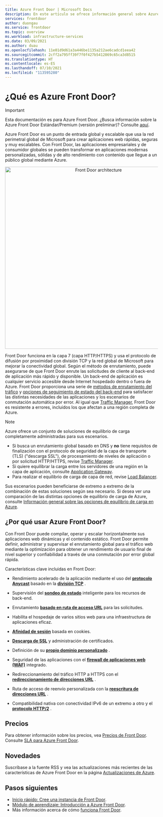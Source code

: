 ```yaml
---
title: Azure Front Door | Microsoft Docs
description: En este artículo se ofrece información general sobre Azure Front Door.
services: frontdoor
author: duongau
ms.service: frontdoor
ms.topic: overview
ms.workload: infrastructure-services
ms.date: 03/09/2021
ms.author: duau
ms.openlocfilehash: 11e01d9d61a3a446be1135a212ae6cadcd1eea42
ms.sourcegitcommit: 2cff2a795ff39f7f0f427b5412869c65ca3d8515
ms.translationtype: HT
ms.contentlocale: es-ES
ms.lasthandoff: 07/10/2021
ms.locfileid: "113595280"
---
```

# <a name="what-is-azure-front-door"></a>¿Qué es Azure Front Door?

> [!IMPORTANT]
> Esta documentación es para Azure Front Door. ¿Busca información sobre la Azure Front Door Estándar/Premium (versión preliminar)? Consulte [aquí](standard-premium/overview.md).

Azure Front Door es un punto de entrada global y escalable que usa la red perimetral global de Microsoft para crear aplicaciones web rápidas, seguras y muy escalables. Con Front Door, las aplicaciones empresariales y de consumidor globales se pueden transformar en aplicaciones modernas personalizadas, sólidas y de alto rendimiento con contenido que llegue a un público global mediante Azure.

<p align="center">
  <img src="./media/front-door-overview/front-door-visual-diagram.png" alt="Front Door architecture" width="600" title="Azure Front Door">
</p>

Front Door funciona en la capa 7 (capa HTTP/HTTPS) y usa el protocolo de difusión por proximidad con división TCP y la red global de Microsoft para mejorar la conectividad global. Según el método de enrutamiento, puede asegurarse de que Front Door enrute las solicitudes de cliente al back-end de aplicación más rápido y disponible. Un back-end de aplicación es cualquier servicio accesible desde Internet hospedado dentro o fuera de Azure. Front Door proporciona una serie de [métodos de enrutamiento del tráfico](front-door-routing-methods.md) y [opciones de seguimiento de estado del back-end](front-door-health-probes.md) para satisfacer las distintas necesidades de las aplicaciones y los escenarios de conmutación automática por error. Al igual que [Traffic Manager](../traffic-manager/traffic-manager-overview.md), Front Door es resistente a errores, incluidos los que afectan a una región completa de Azure.

>[!NOTE]
> Azure ofrece un conjunto de soluciones de equilibrio de carga completamente administradas para sus escenarios. 
> * Si busca un enrutamiento global basado en DNS y **no** tiene requisitos de finalización con el protocolo de seguridad de la capa de transporte (TLS) ("descarga SSL"), de procesamiento de niveles de aplicación o por solicitud HTTP/HTTPS, revise [Traffic Manager](../traffic-manager/traffic-manager-overview.md). 
> * Si quiere equilibrar la carga entre los servidores de una región en la capa de aplicación, consulte [Application Gateway](../application-gateway/overview.md).
> * Para realizar el equilibrio de carga de capa de red, revise [Load Balancer](../load-balancer/load-balancer-overview.md). 
> 
> Sus escenarios pueden beneficiarse de extremo a extremo de la combinación de estas soluciones según sea necesario.
> Si desea ver una comparación de las distintas opciones de equilibrio de carga de Azure, consulte [Información general sobre las opciones de equilibrio de carga en Azure](/azure/architecture/guide/technology-choices/load-balancing-overview).

## <a name="why-use-azure-front-door"></a>¿Por qué usar Azure Front Door?

Con Front Door puede compilar, operar y escalar horizontalmente sus aplicaciones web dinámicas y el contenido estático. Front Door permite definir, administrar y supervisar el enrutamiento global para el tráfico web mediante la optimización para obtener un rendimiento de usuario final de nivel superior y confiabilidad a través de una conmutación por error global rápida.

Características clave incluidas en Front Door:

* Rendimiento acelerado de la aplicación mediante el uso del **[protocolo Anycast](front-door-routing-architecture.md#anycast)** basado en la **[división TCP](front-door-routing-architecture.md#splittcp)** .

* Supervisión del **[sondeo de estado](front-door-health-probes.md)** inteligente para los recursos de back-end.

*  Enrutamiento **[basado en ruta de acceso URL](front-door-route-matching.md)** para las solicitudes.

* Habilita el hospedaje de varios sitios web para una infraestructura de aplicaciones eficaz. 

* **[Afinidad de sesión](front-door-routing-methods.md#affinity)** basada en cookies.

* **[Descarga de SSL](front-door-custom-domain-https.md)** y administración de certificados.

* Definición de su **[propio dominio personalizado](front-door-custom-domain.md)** . 

* Seguridad de las aplicaciones con el **[firewall de aplicaciones web (WAF)](../web-application-firewall/overview.md)** integrado.

* Redireccionamiento del tráfico HTTP a HTTPS con el **[redireccionamiento de direcciones URL](front-door-url-redirect.md)** .

* Ruta de acceso de reenvío personalizada con la **[reescritura de direcciones URL](front-door-url-rewrite.md)** .

* Compatibilidad nativa con conectividad IPv6 de un extremo a otro y el **[protocolo HTTP/2](front-door-http2.md)** .

## <a name="pricing"></a>Precios

Para obtener información sobre los precios, vea [Precios de Front Door](https://azure.microsoft.com/pricing/details/frontdoor/). Consulte [SLA para Azure Front Door](https://azure.microsoft.com/en-us/support/legal/sla/frontdoor/v1_0/).

## <a name="whats-new"></a>Novedades

Suscríbase a la fuente RSS y vea las actualizaciones más recientes de las características de Azure Front Door en la página [Actualizaciones de Azure](https://azure.microsoft.com/updates/?category=networking&query=Azure%20Front%20Door).

## <a name="next-steps"></a>Pasos siguientes

- [Inicio rápido: Cree una instancia de Front Door](quickstart-create-front-door.md).
- [Módulo de aprendizaje: Introducción a Azure Front Door](/learn/modules/intro-to-azure-front-door/).
- Más información acerca de cómo [funciona Front Door](front-door-routing-architecture.md).
